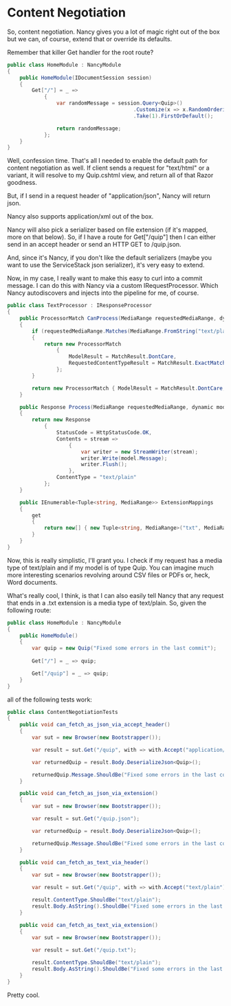 Content Negotiation
======================

So, content negotiation. Nancy gives you a lot of magic right out of the box but we can, of course, extend that or override its defaults.

Remember that killer Get handler for the root route?

```csharp
public class HomeModule : NancyModule
{
	public HomeModule(IDocumentSession session)
	{
		Get["/"] = _ =>
			{
				var randomMessage = session.Query<Quip>()
										 .Customize(x => x.RandomOrdering())
										 .Take(1).FirstOrDefault();

				return randomMessage;
			};
	}
}
```

Well, confession time. That's all I needed to enable the default path for content negotiation as well. If client sends a request for "text/html" or a variant, it will resolve to my Quip.cshtml view,
and return all of that Razor goodness. 

But, if I send in a request header of "application/json", Nancy will return json. 

Nancy also supports application/xml out of the box.

Nancy will also pick a serializer based on file extension (if it's mapped, more on that below). So, if I have a route for Get["/quip"] then I can either send in an accept header or send an HTTP GET to /quip.json.

And, since it's Nancy, if you don't like the default serializers (maybe you want to use the ServiceStack json serializer), it's very easy to extend.

Now, in my case, I really want to make this easy to curl into a commit message. I can do this with Nancy via a custom IRequestProcessor. Which Nancy autodiscovers and injects into the pipeline for me, of course.

```csharp
public class TextProcessor : IResponseProcessor
{
	public ProcessorMatch CanProcess(MediaRange requestedMediaRange, dynamic model, NancyContext context)
	{
		if (requestedMediaRange.Matches(MediaRange.FromString("text/plain")) && model is Quip)
		{
			return new ProcessorMatch
				{
					ModelResult = MatchResult.DontCare,
					RequestedContentTypeResult = MatchResult.ExactMatch
				};
		}

		return new ProcessorMatch { ModelResult = MatchResult.DontCare, RequestedContentTypeResult = MatchResult.NoMatch };
	}

	public Response Process(MediaRange requestedMediaRange, dynamic model, NancyContext context)
	{
		return new Response
			{
				StatusCode = HttpStatusCode.OK,
				Contents = stream =>
					{
						var writer = new StreamWriter(stream);
						writer.Write(model.Message);
						writer.Flush();
					},
				ContentType = "text/plain"
			};
	}

	public IEnumerable<Tuple<string, MediaRange>> ExtensionMappings
	{
		get
		{
			return new[] { new Tuple<string, MediaRange>("txt", MediaRange.FromString("text/plain")) };
		}
	}
}
```

Now, this is really simplistic, I'll grant you. I check if my request has a media type of text/plain and if my model is of type Quip. You can imagine much more interesting scenarios revolving around CSV files or PDFs or, heck, Word documents. 

What's really cool, I think, is that I can also easily tell Nancy that any request that ends in a .txt extension is a media type of text/plain. So, given the following route:

```csharp
public class HomeModule : NancyModule
{
	public HomeModule()
	{
		var quip = new Quip("Fixed some errors in the last commit");
		
		Get["/"] = _ => quip;

		Get["/quip"] = _ => quip;
	}
}
```

all of the following tests work:

```csharp
public class ContentNegotiationTests
{
	public void can_fetch_as_json_via_accept_header()
	{
		var sut = new Browser(new Bootstrapper());

		var result = sut.Get("/quip", with => with.Accept("application/json"));

		var returnedQuip = result.Body.DeserializeJson<Quip>();

		returnedQuip.Message.ShouldBe("Fixed some errors in the last commit");
	}

	public void can_fetch_as_json_via_extension()
	{
		var sut = new Browser(new Bootstrapper());

		var result = sut.Get("/quip.json");

		var returnedQuip = result.Body.DeserializeJson<Quip>();

		returnedQuip.Message.ShouldBe("Fixed some errors in the last commit");
	}

	public void can_fetch_as_text_via_header()
	{
		var sut = new Browser(new Bootstrapper());

		var result = sut.Get("/quip", with => with.Accept("text/plain"));

		result.ContentType.ShouldBe("text/plain");
		result.Body.AsString().ShouldBe("Fixed some errors in the last commit");
	}

	public void can_fetch_as_text_via_extension()
	{
		var sut = new Browser(new Bootstrapper());

		var result = sut.Get("/quip.txt");

		result.ContentType.ShouldBe("text/plain");
		result.Body.AsString().ShouldBe("Fixed some errors in the last commit");
	}
}
```

Pretty cool.